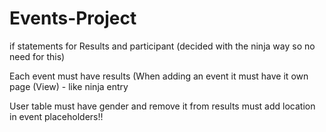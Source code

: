 # Events-Project



if statements for Results and participant (decided with the ninja way so no need for this)

Each event must have results (When adding an event it must have it own page (View) - like ninja entry

User table must have gender and  remove it from results
must add location in event
placeholders!!
